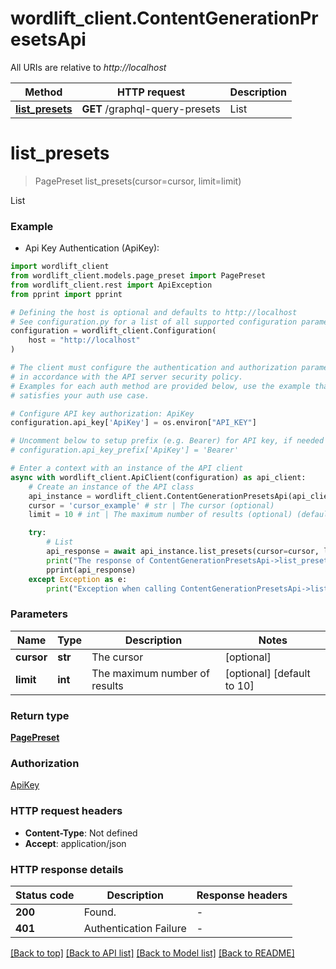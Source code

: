 # wordlift_client.ContentGenerationPresetsApi

All URIs are relative to *http://localhost*

Method | HTTP request | Description
------------- | ------------- | -------------
[**list_presets**](ContentGenerationPresetsApi.md#list_presets) | **GET** /graphql-query-presets | List


# **list_presets**
> PagePreset list_presets(cursor=cursor, limit=limit)

List

### Example

* Api Key Authentication (ApiKey):

```python
import wordlift_client
from wordlift_client.models.page_preset import PagePreset
from wordlift_client.rest import ApiException
from pprint import pprint

# Defining the host is optional and defaults to http://localhost
# See configuration.py for a list of all supported configuration parameters.
configuration = wordlift_client.Configuration(
    host = "http://localhost"
)

# The client must configure the authentication and authorization parameters
# in accordance with the API server security policy.
# Examples for each auth method are provided below, use the example that
# satisfies your auth use case.

# Configure API key authorization: ApiKey
configuration.api_key['ApiKey'] = os.environ["API_KEY"]

# Uncomment below to setup prefix (e.g. Bearer) for API key, if needed
# configuration.api_key_prefix['ApiKey'] = 'Bearer'

# Enter a context with an instance of the API client
async with wordlift_client.ApiClient(configuration) as api_client:
    # Create an instance of the API class
    api_instance = wordlift_client.ContentGenerationPresetsApi(api_client)
    cursor = 'cursor_example' # str | The cursor (optional)
    limit = 10 # int | The maximum number of results (optional) (default to 10)

    try:
        # List
        api_response = await api_instance.list_presets(cursor=cursor, limit=limit)
        print("The response of ContentGenerationPresetsApi->list_presets:\n")
        pprint(api_response)
    except Exception as e:
        print("Exception when calling ContentGenerationPresetsApi->list_presets: %s\n" % e)
```



### Parameters


Name | Type | Description  | Notes
------------- | ------------- | ------------- | -------------
 **cursor** | **str**| The cursor | [optional] 
 **limit** | **int**| The maximum number of results | [optional] [default to 10]

### Return type

[**PagePreset**](PagePreset.md)

### Authorization

[ApiKey](../README.md#ApiKey)

### HTTP request headers

 - **Content-Type**: Not defined
 - **Accept**: application/json

### HTTP response details

| Status code | Description | Response headers |
|-------------|-------------|------------------|
**200** | Found. |  -  |
**401** | Authentication Failure |  -  |

[[Back to top]](#) [[Back to API list]](../README.md#documentation-for-api-endpoints) [[Back to Model list]](../README.md#documentation-for-models) [[Back to README]](../README.md)

